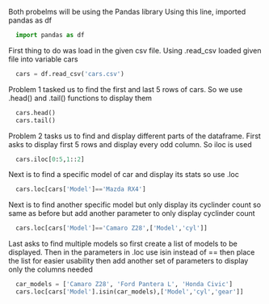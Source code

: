 Both probelms will be using the Pandas library
Using this line, imported pandas as df

``` python
  import pandas as df
```

First thing to do was load in the given csv file. Using .read_csv loaded given file into variable cars

``` python
  cars = df.read_csv('cars.csv')
```

Problem 1 tasked us to find the first and last 5 rows of cars. So we use .head() and .tail() functions to display them

```python
  cars.head()
  cars.tail()
```

Problem 2 tasks us to find and display different parts of the dataframe. First asks to display first 5 rows and display every odd column. So iloc is used

``` python
  cars.iloc[0:5,1::2]
```

Next is to find a specific model of car and display its stats so use .loc

``` python
  cars.loc[cars['Model']=='Mazda RX4']
```

Next is to find another specific model but only display its cyclinder count so same as before but add another parameter to only display cyclinder count

``` python
  cars.loc[cars['Model']=='Camaro Z28',['Model','cyl']]
```

Last asks to find multiple models so first create a list of models to be displayed. Then in the parameters in .loc use isin instead of == then place the list for easier usability then add another set of parameters to display only the columns needed

``` python
  car_models = ['Camaro Z28', 'Ford Pantera L', 'Honda Civic']
  cars.loc[cars['Model'].isin(car_models),['Model','cyl','gear']]
```
